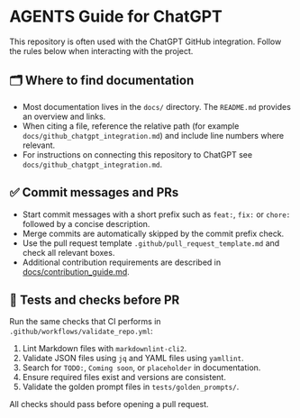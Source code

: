 # AGENTS Guide for ChatGPT

This repository is often used with the ChatGPT GitHub integration. Follow the rules below when interacting with the project.

## 🗂 Where to find documentation
- Most documentation lives in the `docs/` directory. The `README.md` provides an overview and links.
- When citing a file, reference the relative path (for example `docs/github_chatgpt_integration.md`) and include line numbers where relevant.
- For instructions on connecting this repository to ChatGPT see `docs/github_chatgpt_integration.md`.

## ✅ Commit messages and PRs
- Start commit messages with a short prefix such as `feat:`, `fix:` or `chore:` followed by a concise description.
- Merge commits are automatically skipped by the commit prefix check.
- Use the pull request template `.github/pull_request_template.md` and check all relevant boxes.
- Additional contribution requirements are described in [docs/contribution_guide.md](docs/contribution_guide.md).

## 🧪 Tests and checks before PR
Run the same checks that CI performs in `.github/workflows/validate_repo.yml`:
1. Lint Markdown files with `markdownlint-cli2`.
2. Validate JSON files using `jq` and YAML files using `yamllint`.
3. Search for `TODO:`, `Coming soon`, or `placeholder` in documentation.
4. Ensure required files exist and versions are consistent.
5. Validate the golden prompt files in `tests/golden_prompts/`.

All checks should pass before opening a pull request.
